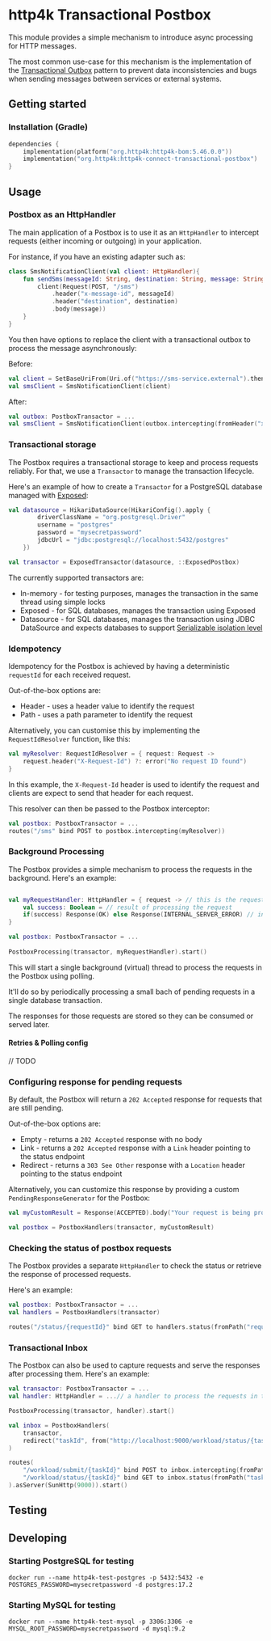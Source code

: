 # http4k Transactional Postbox

This module provides a simple mechanism to introduce async processing for HTTP messages.

The most common use-case for this mechanism is the implementation of the [Transactional Outbox](https://microservices.io/patterns/data/transactional-outbox.html) pattern to prevent data inconsistencies and bugs when sending messages between services or external systems.

## Getting started

### Installation (Gradle)

```kotlin
dependencies {
    implementation(platform("org.http4k:http4k-bom:5.46.0.0"))
    implementation("org.http4k:http4k-connect-transactional-postbox")
}
```

## Usage

### Postbox as an HttpHandler

The main application of a Postbox is to use it as an `HttpHandler` to intercept requests (either incoming or outgoing) in your application. 

For instance, if you have an existing adapter such as:

```kotlin
class SmsNotificationClient(val client: HttpHandler){
    fun sendSms(messageId: String, destination: String, message: String) {
        client(Request(POST, "/sms")
            .header("x-message-id", messageId)
            .header("destination", destination)
            .body(message))
    }
}
```
You then have options to replace the client with a transactional outbox to process the message asynchronously:

Before:
```kotlin
val client = SetBaseUriFrom(Uri.of("https://sms-service.external").then(OkHttp())
val smsClient = SmsNotificationClient(client)
```

After:
```kotlin
val outbox: PostboxTransactor = ...
val smsClient = SmsNotificationClient(outbox.intercepting(fromHeader("x-message-id")))
```

### Transactional storage

The Postbox requires a transactional storage to keep and process requests reliably. For that, we use a `Transactor` to manage the transaction lifecycle.

Here's an example of how to create a `Transactor` for a PostgreSQL database managed with [Exposed](https://jetbrains.github.io/Exposed/home.html):

```kotlin
val datasource = HikariDataSource(HikariConfig().apply {
        driverClassName = "org.postgresql.Driver"
        username = "postgres"
        password = "mysecretpassword"
        jdbcUrl = "jdbc:postgresql://localhost:5432/postgres"
    })

val transactor = ExposedTransactor(datasource, ::ExposedPostbox)
```

The currently supported transactors are:

* In-memory - for testing purposes, manages the transaction in the same thread using simple locks
* Exposed - for SQL databases, manages the transaction using Exposed
* Datasource - for SQL databases, manages the transaction using JDBC DataSource and expects databases to support [Serializable isolation level](https://en.wikipedia.org/wiki/Isolation_(database_systems)#Serializable)

### Idempotency

Idempotency for the Postbox is achieved by having a deterministic `requestId` for each received request.

Out-of-the-box options are:

* Header - uses a header value to identify the request
* Path - uses a path parameter to identify the request

Alternatively, you can customise this by implementing the `RequestIdResolver` function, like this:

```kotlin
val myResolver: RequestIdResolver = { request: Request ->
    request.header("X-Request-Id") ?: error("No request ID found")
}
```
In this example, the `X-Request-Id` header is used to identify the request and clients are expect to send that header for each request.

This resolver can then be passed to the Postbox interceptor:

```kotlin
val postbox: PostboxTransactor = ...
routes("/sms" bind POST to postbox.intercepting(myResolver))
```

### Background Processing

The Postbox provides a simple mechanism to process the requests in the background. Here's an example:

```kotlin

val myRequestHandler: HttpHandler = { request -> // this is the request stored in the postbox
    val success: Boolean = // result of processing the request 
    if(success) Response(OK) else Response(INTERNAL_SERVER_ERROR) // indicates if the request was processed successfully
}

val postbox: PostboxTransactor = ...
    
PostboxProcessing(transactor, myRequestHandler).start()
```

This will start a single background (virtual) thread to process the requests in the Postbox using polling.

It'll do so by periodically processing a small bach of pending requests in a single database transaction. 

The responses for those requests are stored so they can be consumed or served later.

#### Retries & Polling config

// TODO

### Configuring response for pending requests

By default, the Postbox will return a `202 Accepted` response for requests that are still pending. 

Out-of-the-box options are:

* Empty - returns a `202 Accepted` response with no body
* Link - returns a `202 Accepted` response with a `Link` header pointing to the status endpoint
* Redirect - returns a `303 See Other` response with a `Location` header pointing to the status endpoint

Alternatively, you can customize this response by providing a custom `PendingResponseGenerator` for the Postbox:

```kotlin
val myCustomResult = Response(ACCEPTED).body("Your request is being processed. Please check back later")

val postbox = PostboxHandlers(transactor, myCustomResult)
```

### Checking the status of postbox requests

The Postbox provides a separate `HttpHandler` to check the status or retrieve the response of processed requests. 

Here's an example:

```kotlin
val postbox: PostboxTransactor = ...
val handlers = PostboxHandlers(transactor)

routes("/status/{requestId}" bind GET to handlers.status(fromPath("requestId")))
```

### Transactional Inbox

The Postbox can also be used to capture requests and serve the responses after processing them. Here's an example:

```kotlin
val transactor: PostboxTransactor = ...
val handler: HttpHandler = ...// a handler to process the requests in the background

PostboxProcessing(transactor, handler).start()

val inbox = PostboxHandlers(
    transactor, 
    redirect("taskId", from("http://localhost:9000/workload/status/{taskId}")) // redirect pending requests to the status endpoint
)

routes(
    "/workload/submit/{taskId}" bind POST to inbox.intercepting(fromPath("taskId")),
    "/workload/status/{taskId}" bind GET to inbox.status(fromPath("taskId"))
).asServer(SunHttp(9000)).start()
```

## Testing

## Developing

### Starting PostgreSQL for testing

```shell
docker run --name http4k-test-postgres -p 5432:5432 -e POSTGRES_PASSWORD=mysecretpassword -d postgres:17.2
```

### Starting MySQL for testing

```shell
docker run --name http4k-test-mysql -p 3306:3306 -e MYSQL_ROOT_PASSWORD=mysecretpassword -d mysql:9.2
```
